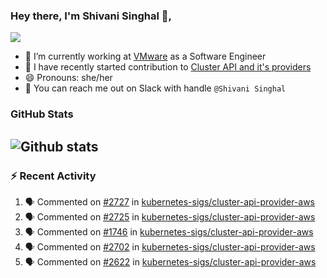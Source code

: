 ### Hey there, I'm Shivani Singhal 👋, 
![](https://komarev.com/ghpvc/?username=shivi28&color=green)

- 🔭 I’m currently working at [VMware](https://tanzu.vmware.com/) as a Software Engineer
- 👯 I have recently started contribution to [Cluster API and it's providers](https://github.com/kubernetes-sigs/cluster-api)
- 😄 Pronouns: she/her
- 💞️ You can reach me out on Slack with handle `@Shivani Singhal` 


### GitHub Stats

![Github stats](https://github-readme-stats.vercel.app/api?username=shivi28&count_private=true&show_icons=true&theme=dark&include_all_commits=true)
---

### :zap: Recent Activity

<!--START_SECTION:activity-->
1. 🗣 Commented on [#2727](https://github.com/kubernetes-sigs/cluster-api-provider-aws/issues/2727) in [kubernetes-sigs/cluster-api-provider-aws](https://github.com/kubernetes-sigs/cluster-api-provider-aws)
2. 🗣 Commented on [#2725](https://github.com/kubernetes-sigs/cluster-api-provider-aws/issues/2725) in [kubernetes-sigs/cluster-api-provider-aws](https://github.com/kubernetes-sigs/cluster-api-provider-aws)
3. 🗣 Commented on [#1746](https://github.com/kubernetes-sigs/cluster-api-provider-aws/issues/1746) in [kubernetes-sigs/cluster-api-provider-aws](https://github.com/kubernetes-sigs/cluster-api-provider-aws)
4. 🗣 Commented on [#2702](https://github.com/kubernetes-sigs/cluster-api-provider-aws/issues/2702) in [kubernetes-sigs/cluster-api-provider-aws](https://github.com/kubernetes-sigs/cluster-api-provider-aws)
5. 🗣 Commented on [#2622](https://github.com/kubernetes-sigs/cluster-api-provider-aws/issues/2622) in [kubernetes-sigs/cluster-api-provider-aws](https://github.com/kubernetes-sigs/cluster-api-provider-aws)
<!--END_SECTION:activity-->


